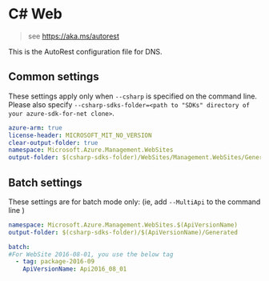 # C# Web

> see https://aka.ms/autorest

This is the AutoRest configuration file for DNS.

## Common settings
These settings apply only when `--csharp` is specified on the command line.
Please also specify `--csharp-sdks-folder=<path to "SDKs" directory of your azure-sdk-for-net clone>`.

``` yaml !$(MultiApi)
azure-arm: true
license-header: MICROSOFT_MIT_NO_VERSION
clear-output-folder: true
namespace: Microsoft.Azure.Management.WebSites
output-folder: $(csharp-sdks-folder)/WebSites/Management.WebSites/Generated
```

## Batch settings
These settings are for batch mode only: (ie, add `--MultiApi` to the command line )

``` yaml $(MultiApi)
namespace: Microsoft.Azure.Management.WebSites.$(ApiVersionName)
output-folder: $(csharp-sdks-folder)/$(ApiVersionName)/Generated

batch:
#For WebSite 2016-08-01, you use the below tag
  - tag: package-2016-09
    ApiVersionName: Api2016_08_01
```